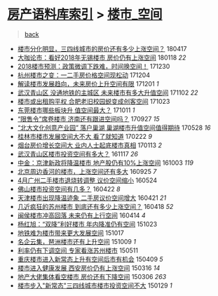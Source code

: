 [房产语料库索引](../../README.md)  > [楼市_空间](楼市_空间.md)
====
> [back](../README.md)

- [楼市分化明显，三四线城市的房价还有多少上涨空间？](http://jkwz.applinzi.com/ittc/7093008006587614215.html#%E6%A5%BC%E5%B8%82%E5%88%86%E5%8C%96%E6%98%8E%E6%98%BE%EF%BC%8C%E4%B8%89%E5%9B%9B%E7%BA%BF%E5%9F%8E%E5%B8%82%E7%9A%84%E6%88%BF%E4%BB%B7%E8%BF%98%E6%9C%89%E5%A4%9A%E5%B0%91%E4%B8%8A%E6%B6%A8%E7%A9%BA%E9%97%B4%EF%BC%9F) 180417  
- [大咖论市：看好2018年无锡楼市 房价仍有上涨空间](http://jkwz.applinzi.com/ittc/7059924672496272390.html#%E5%A4%A7%E5%92%96%E8%AE%BA%E5%B8%82%EF%BC%9A%E7%9C%8B%E5%A5%BD2018%E5%B9%B4%E6%97%A0%E9%94%A1%E6%A5%BC%E5%B8%82+%E6%88%BF%E4%BB%B7%E4%BB%8D%E6%9C%89%E4%B8%8A%E6%B6%A8%E7%A9%BA%E9%97%B4) 180118 *22* 
- [2018楼市预测：政策微调下跌难，时间换空间！](http://jkwz.applinzi.com/ittc/7052977202407146512.html#2018%E6%A5%BC%E5%B8%82%E9%A2%84%E6%B5%8B%EF%BC%9A%E6%94%BF%E7%AD%96%E5%BE%AE%E8%B0%83%E4%B8%8B%E8%B7%8C%E9%9A%BE%EF%BC%8C%E6%97%B6%E9%97%B4%E6%8D%A2%E7%A9%BA%E9%97%B4%EF%BC%81) 171230  
- [杭州楼市之变：一二手房价格空间现松动](http://jkwz.applinzi.com/ittc/7043133116976202768.html#%E6%9D%AD%E5%B7%9E%E6%A5%BC%E5%B8%82%E4%B9%8B%E5%8F%98%EF%BC%9A%E4%B8%80%E4%BA%8C%E6%89%8B%E6%88%BF%E4%BB%B7%E6%A0%BC%E7%A9%BA%E9%97%B4%E7%8E%B0%E6%9D%BE%E5%8A%A8) 171204  
- [解读楼市发展趋向，未来房价上升空间有限](http://jkwz.applinzi.com/ittc/7042030932016514064.html#%E8%A7%A3%E8%AF%BB%E6%A5%BC%E5%B8%82%E5%8F%91%E5%B1%95%E8%B6%8B%E5%90%91%EF%BC%8C%E6%9C%AA%E6%9D%A5%E6%88%BF%E4%BB%B7%E4%B8%8A%E5%8D%87%E7%A9%BA%E9%97%B4%E6%9C%89%E9%99%90) 171201 *1* 
- [武汉青山区 没通地铁的主城区 未来楼市有多大升值空间](http://jkwz.applinzi.com/ittc/7031388212658963473.html#%E6%AD%A6%E6%B1%89%E9%9D%92%E5%B1%B1%E5%8C%BA+%E6%B2%A1%E9%80%9A%E5%9C%B0%E9%93%81%E7%9A%84%E4%B8%BB%E5%9F%8E%E5%8C%BA+%E6%9C%AA%E6%9D%A5%E6%A5%BC%E5%B8%82%E6%9C%89%E5%A4%9A%E5%A4%A7%E5%8D%87%E5%80%BC%E7%A9%BA%E9%97%B4) 171102 *22* 
- [楼市或出租购平权 合肥老旧校园蜕变成创客空间](http://jkwz.applinzi.com/ittc/7027565274377749521.html#%E6%A5%BC%E5%B8%82%E6%88%96%E5%87%BA%E7%A7%9F%E8%B4%AD%E5%B9%B3%E6%9D%83+%E5%90%88%E8%82%A5%E8%80%81%E6%97%A7%E6%A0%A1%E5%9B%AD%E8%9C%95%E5%8F%98%E6%88%90%E5%88%9B%E5%AE%A2%E7%A9%BA%E9%97%B4) 171023  
- [东莞楼市哪些板块升 值空间最大？](http://jkwz.applinzi.com/ittc/7023092322965914641.html#%E4%B8%9C%E8%8E%9E%E6%A5%BC%E5%B8%82%E5%93%AA%E4%BA%9B%E6%9D%BF%E5%9D%97%E5%8D%87+%E5%80%BC%E7%A9%BA%E9%97%B4%E6%9C%80%E5%A4%A7%EF%BC%9F) 171011 *1* 
- [“限售令”席卷楼市 济南还有跟进空间吗？](http://jkwz.applinzi.com/ittc/7017918772168623121.html#%E2%80%9C%E9%99%90%E5%94%AE%E4%BB%A4%E2%80%9D%E5%B8%AD%E5%8D%B7%E6%A5%BC%E5%B8%82+%E6%B5%8E%E5%8D%97%E8%BF%98%E6%9C%89%E8%B7%9F%E8%BF%9B%E7%A9%BA%E9%97%B4%E5%90%97%EF%BC%9F) 170927 *15* 
- [“北大文化创意产业园” 落户巢湖 巢湖楼市升值空间值得期待](http://jkwz.applinzi.com/ittc/6972616115262850052.html#%E2%80%9C%E5%8C%97%E5%A4%A7%E6%96%87%E5%8C%96%E5%88%9B%E6%84%8F%E4%BA%A7%E4%B8%9A%E5%9B%AD%E2%80%9D+%E8%90%BD%E6%88%B7%E5%B7%A2%E6%B9%96+%E5%B7%A2%E6%B9%96%E6%A5%BC%E5%B8%82%E5%8D%87%E5%80%BC%E7%A9%BA%E9%97%B4%E5%80%BC%E5%BE%97%E6%9C%9F%E5%BE%85) 170528 *16* 
- [桂林市楼市发展空间大不大 看了就知道](http://jkwz.applinzi.com/ittc/6937478043726791684.html#%E6%A1%82%E6%9E%97%E5%B8%82%E6%A5%BC%E5%B8%82%E5%8F%91%E5%B1%95%E7%A9%BA%E9%97%B4%E5%A4%A7%E4%B8%8D%E5%A4%A7+%E7%9C%8B%E4%BA%86%E5%B0%B1%E7%9F%A5%E9%81%93) 170222 *9* 
- [烟台房价增长空间大 业内人士起底楼市真相](http://jkwz.applinzi.com/ittc/6922561365540865029.html#%E7%83%9F%E5%8F%B0%E6%88%BF%E4%BB%B7%E5%A2%9E%E9%95%BF%E7%A9%BA%E9%97%B4%E5%A4%A7+%E4%B8%9A%E5%86%85%E4%BA%BA%E5%A3%AB%E8%B5%B7%E5%BA%95%E6%A5%BC%E5%B8%82%E7%9C%9F%E7%9B%B8) 170113 *2* 
- [武汉青山区楼市投资空间有多大？](http://jkwz.applinzi.com/ittc/6901398032058156037.html#%E6%AD%A6%E6%B1%89%E9%9D%92%E5%B1%B1%E5%8C%BA%E6%A5%BC%E5%B8%82%E6%8A%95%E8%B5%84%E7%A9%BA%E9%97%B4%E6%9C%89%E5%A4%9A%E5%A4%A7%EF%BC%9F) 161117 *26* 
- [中金：京津新政将降温楼市 地产股仍有10%上涨空间](http://jkwz.applinzi.com/ittc/6884773307894727684.html#%E4%B8%AD%E9%87%91%EF%BC%9A%E4%BA%AC%E6%B4%A5%E6%96%B0%E6%94%BF%E5%B0%86%E9%99%8D%E6%B8%A9%E6%A5%BC%E5%B8%82+%E5%9C%B0%E4%BA%A7%E8%82%A1%E4%BB%8D%E6%9C%8910%25%E4%B8%8A%E6%B6%A8%E7%A9%BA%E9%97%B4) 161003 *119* 
- [北京周边香河的楼市，上涨空间还有多大](http://jkwz.applinzi.com/ittc/6881846528355861508.html#%E5%8C%97%E4%BA%AC%E5%91%A8%E8%BE%B9%E9%A6%99%E6%B2%B3%E7%9A%84%E6%A5%BC%E5%B8%82%EF%BC%8C%E4%B8%8A%E6%B6%A8%E7%A9%BA%E9%97%B4%E8%BF%98%E6%9C%89%E5%A4%9A%E5%A4%A7) 160925 *7* 
- [4月广州二手楼市退烧转调整 议价空间缩小](http://jkwz.applinzi.com/ittc/6835852327520830468.html#4%E6%9C%88%E5%B9%BF%E5%B7%9E%E4%BA%8C%E6%89%8B%E6%A5%BC%E5%B8%82%E9%80%80%E7%83%A7%E8%BD%AC%E8%B0%83%E6%95%B4+%E8%AE%AE%E4%BB%B7%E7%A9%BA%E9%97%B4%E7%BC%A9%E5%B0%8F) 160524  
- [佛山楼市投资空间有几多？](http://jkwz.applinzi.com/ittc/6823782540728861701.html#%E4%BD%9B%E5%B1%B1%E6%A5%BC%E5%B8%82%E6%8A%95%E8%B5%84%E7%A9%BA%E9%97%B4%E6%9C%89%E5%87%A0%E5%A4%9A%EF%BC%9F) 160422 *8* 
- [天津楼市出现降温迹象 二手房议价空间增大](http://jkwz.applinzi.com/ittc/6823462823002637316.html#%E5%A4%A9%E6%B4%A5%E6%A5%BC%E5%B8%82%E5%87%BA%E7%8E%B0%E9%99%8D%E6%B8%A9%E8%BF%B9%E8%B1%A1+%E4%BA%8C%E6%89%8B%E6%88%BF%E8%AE%AE%E4%BB%B7%E7%A9%BA%E9%97%B4%E5%A2%9E%E5%A4%A7) 160421 *21* 
- [几近疯狂的苏州楼市 到底还有多少上涨空间？](http://jkwz.applinzi.com/ittc/6822534285940491269.html#%E5%87%A0%E8%BF%91%E7%96%AF%E7%8B%82%E7%9A%84%E8%8B%8F%E5%B7%9E%E6%A5%BC%E5%B8%82+%E5%88%B0%E5%BA%95%E8%BF%98%E6%9C%89%E5%A4%9A%E5%B0%91%E4%B8%8A%E6%B6%A8%E7%A9%BA%E9%97%B4%EF%BC%9F) 160418 *52* 
- [闽侯楼市冲高回落 未来仍有上行空间](http://jkwz.applinzi.com/ittc/6820862590565483524.html#%E9%97%BD%E4%BE%AF%E6%A5%BC%E5%B8%82%E5%86%B2%E9%AB%98%E5%9B%9E%E8%90%BD+%E6%9C%AA%E6%9D%A5%E4%BB%8D%E6%9C%89%E4%B8%8A%E8%A1%8C%E7%A9%BA%E9%97%B4) 160414 *4* 
- [杨红旭：“双降”利好楼市 年内降准仍有空间](http://jkwz.applinzi.com/ittc/6756463614145397765.html#%E6%9D%A8%E7%BA%A2%E6%97%AD%EF%BC%9A%E2%80%9C%E5%8F%8C%E9%99%8D%E2%80%9D%E5%88%A9%E5%A5%BD%E6%A5%BC%E5%B8%82+%E5%B9%B4%E5%86%85%E9%99%8D%E5%87%86%E4%BB%8D%E6%9C%89%E7%A9%BA%E9%97%B4) 151023  
- [地铁难为楼市带来更大发展空间](http://jkwz.applinzi.com/ittc/6754018704011985925.html#%E5%9C%B0%E9%93%81%E9%9A%BE%E4%B8%BA%E6%A5%BC%E5%B8%82%E5%B8%A6%E6%9D%A5%E6%9B%B4%E5%A4%A7%E5%8F%91%E5%B1%95%E7%A9%BA%E9%97%B4) 151017  
- [名企云集，琶洲楼市还有上升空间](http://jkwz.applinzi.com/ittc/6751182951855522820.html#%E5%90%8D%E4%BC%81%E4%BA%91%E9%9B%86%EF%BC%8C%E7%90%B6%E6%B4%B2%E6%A5%BC%E5%B8%82%E8%BF%98%E6%9C%89%E4%B8%8A%E5%8D%87%E7%A9%BA%E9%97%B4) 151009 *1* 
- [利率仍有下调空间 专家看涨苏州楼市](http://jkwz.applinzi.com/ittc/547650611410871642.html#%E5%88%A9%E7%8E%87%E4%BB%8D%E6%9C%89%E4%B8%8B%E8%B0%83%E7%A9%BA%E9%97%B4+%E4%B8%93%E5%AE%B6%E7%9C%8B%E6%B6%A8%E8%8B%8F%E5%B7%9E%E6%A5%BC%E5%B8%82) 150511  
- [重庆楼市进入新常态上升有空间后市有机会](http://jkwz.applinzi.com/ittc/547650611401701702.html#%E9%87%8D%E5%BA%86%E6%A5%BC%E5%B8%82%E8%BF%9B%E5%85%A5%E6%96%B0%E5%B8%B8%E6%80%81%E4%B8%8A%E5%8D%87%E6%9C%89%E7%A9%BA%E9%97%B4%E5%90%8E%E5%B8%82%E6%9C%89%E6%9C%BA%E4%BC%9A) 150409 *5* 
- [楼市进入健康发展 西安房价仍有上涨空间](http://jkwz.applinzi.com/ittc/547650611396625727.html#%E6%A5%BC%E5%B8%82%E8%BF%9B%E5%85%A5%E5%81%A5%E5%BA%B7%E5%8F%91%E5%B1%95+%E8%A5%BF%E5%AE%89%E6%88%BF%E4%BB%B7%E4%BB%8D%E6%9C%89%E4%B8%8A%E6%B6%A8%E7%A9%BA%E9%97%B4) 150316 *14* 
- [地产大佬集体看空楼市 房价还有下降空间](http://jkwz.applinzi.com/ittc/547650611395336298.html#%E5%9C%B0%E4%BA%A7%E5%A4%A7%E4%BD%AC%E9%9B%86%E4%BD%93%E7%9C%8B%E7%A9%BA%E6%A5%BC%E5%B8%82+%E6%88%BF%E4%BB%B7%E8%BF%98%E6%9C%89%E4%B8%8B%E9%99%8D%E7%A9%BA%E9%97%B4) 150306 *263* 
- [楼市步入&quot;新常态&quot;三四线城市楼市投资空间不大](http://jkwz.applinzi.com/ittc/547650611387892424.html#%E6%A5%BC%E5%B8%82%E6%AD%A5%E5%85%A5%26quot%3B%E6%96%B0%E5%B8%B8%E6%80%81%26quot%3B%E4%B8%89%E5%9B%9B%E7%BA%BF%E5%9F%8E%E5%B8%82%E6%A5%BC%E5%B8%82%E6%8A%95%E8%B5%84%E7%A9%BA%E9%97%B4%E4%B8%8D%E5%A4%A7) 150129 *1* 
